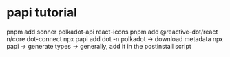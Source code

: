 # papi tutorial
pnpm add sonner polkadot-api react-icons
pnpm add @reactive-dot/react n/core dot-connect
npx papi add dot -n polkadot -> download metadata
npx papi -> generate types -> generally, add it in the postinstall script